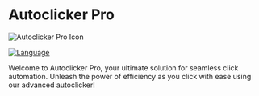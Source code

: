 # Autoclicker Pro

![Autoclicker Pro Icon](images/icon.ico)

[![Language](https://img.shields.io/badge/language-Python-blue)](https://www.python.org/)

Welcome to Autoclicker Pro, your ultimate solution for seamless click automation. Unleash the power of efficiency as you click with ease using our advanced autoclicker!
